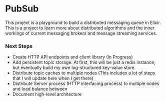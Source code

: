# PubSub

This project is a playground to build a distributed messaging queue in Elixir. 
This is a project to learn more about distributed algorithms and the inner workings of current messaging brokers and message streaming services.


### Next Steps

- Create HTTP API endpoints and client library (In Progress)
- Add persistent topic storage. At first, this will be just a redis instance, but eventually build my own log-structured key-value store.
- Distribute topic caches to multiple nodes (This includes a lot of steps that I will update here when I get there)
- Distribute Server process (HTTP interfacing process) to multiple nodes and load balance between
- Document high-level architecture
